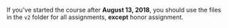 If you've started the course after **August 13, 2018**, you should use the files
in the `v2` folder for all assignments, **except** honor assignment.